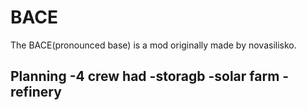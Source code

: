 # BACE
The BACE(pronounced base) is a mod originally made by novasilisko. 

Planning
-4 crew had
-storagb
-solar farm
-refinery
-
